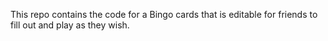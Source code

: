 This repo contains the code for a Bingo cards that is editable for friends to fill out and play as they wish. 
